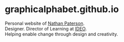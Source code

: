 # graphicalphabet.github.io
Personal website of <a href="http://graphicalphabet.com/" target="_blank">Nathan Paterson</a>. <br>
Designer. Director of Learning at <a href="https://jp.ideo.com/" target="_blank">IDEO</a>. <br>
Helping enable change through design and creativity. 
